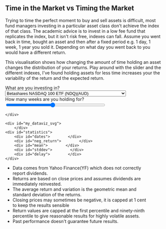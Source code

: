 ## Time in the Market vs Timing the Market

Trying to time the perfect moment to buy and sell assets is difficult, most fund managers investing in a particular asset class don't achieve the index of that class.  The academic advice is to invest in a low fee fund that replicates the index, but it isn't risk free, indexes can fall. Assume you went back in time, bought an asset and then after a fixed period e.g. 1 day, 1 week, 1 year you sold it. Depending on what day you went back to you would have a different return. 

This visualisation shows how changing the amount of time holding an asset changes the distribution of your returns.
Play around with the slider and the different indexes, I've found holding assets for less time increases your the variability of the return and the expected return.

<script src="https://d3js.org/d3.v4.js"></script>

<div id="my_dataviz" style=" width:90%;">
    <div class="controls">    
    <div class="symbolcontainer">
        <label for="symbol">What are you investing in?</label>
        <select name="symbol" id="symbol">
          <option value="NDQ.AX">Betashares NASDAQ 100 ETF (NDQ)(AUD)</option>
                  <option value="IVV.AX">iShares S&amp;P 500 ETF (IVV) (AUD)</option>
                  <option value="IOO.AX">iShares International 100 (IOO) (AUD)</option>
                  <option value="VAS.AX">Vanguard Australian Shares (VAS) (AUD)</option>
                  <option value="VGS.AX">Vanguard MSCI Index International Shares ETF (VGS) (AUD)</option>                
          <option value="STW.AX">State Street ASX 200 ETF (STW) (AUD)</option>
          <option value="SPY.AX">Betashares S&amp;P 500 (SPY) (AUD)</option>
          <option value="QQQ">NASDAQ ETF (QQQ) (USD) </option>
                  <option value="SPY">NYSE ETF (SPY)(USD) </option>
          <option value="CL=F">Oil (USD) </option>
          <option value="GC=F">Gold (USD) </option>
          <option value="AUDUSD=X"> US Dollars (AUD) </option>
        </select> 
    </div>
    <div id="slide_length">How many weeks are you holding for?</div>
    <div class="slidecontainer">
              <input type="range" min="2" max="104" value="50" class="slider" id="delay" style=" width:70%;">
    </div>
        <div id="slider"></div>

    
    </div>

    <div id="my_dataviz_svg">
        </div>
    <div id="statistics">
        <div id="dates">        </div>
        <div id="neg_return">        </div>
        <div id="mean">        </div>
        <div id="stddev">        </div>
        <div id="delay">        </div>
    </div>

</div>


<script>
    
//functions for percentile from https://stackoverflow.com/questions/48719873/how-to-get-median-and-quartiles-percentiles-of-an-array-in-javascript-or-php
const asc = arr => arr.sort((a, b) => a - b);

const sum = arr => arr.reduce((a, b) => a + b, 0);

const mean = arr => sum(arr) / arr.length;

const quantile = (arr, q) => {
    const sorted = asc(arr);
    const pos = (sorted.length - 1) * q;
    const base = Math.floor(pos);
    const rest = pos - base;
    if (sorted[base + 1] !== undefined) {
        return sorted[base] + rest * (sorted[base + 1] - sorted[base]);
    } else {
        return sorted[base];
    }
};
function getStandardDeviation (array) {
  const n = array.length
  const mean = array.reduce((a, b) => a + b) / n
  return Math.sqrt(array.map(x => Math.pow(x - mean, 2)).reduce((a, b) => a + b) / n)
}
    
function roundNumber(num, scale) {
  if(!("" + num).includes("e")) {
    return +(Math.round(num + "e+" + scale)  + "e-" + scale);
  } else {
    var arr = ("" + num).split("e");
    var sig = ""
    if(+arr[1] + scale > 0) {
      sig = "+";
    }
    return +(Math.round(+arr[0] + "e" + sig + (+arr[1] + scale)) + "e-" + scale);
  }
}
    
// set the dimensions and margins of the graph
var margin = {top: 30, right: 30, bottom: 30, left: 30},
    width = 800 - margin.left - margin.right,
    height = 400 - margin.top - margin.bottom;

// append the svg object to the body of the page
var svg = d3.select("#my_dataviz_svg")
  .append("svg")
        .attr("preserveAspectRatio", "xMinYMin meet")
   .attr("viewBox", "0 0 600 400")
   //class to make it responsive
   .classed("svg-content-responsive", true)
   .append("g")
      .attr("transform","translate(" + margin.left + "," + margin.top + ")")
;

// get the data, api only returns business days
function update_symbol(nSymbol){
  d3.csv("https://api.dsssmble.cyou/acc?symbol="+nSymbol, function(data) {
    var start_date = data[0]['date'] ;

    var max_weeks = Math.floor(data.length/5) ; 
    //Make slider max based on data available in symbol
    d3.select('#delay').attr('max', max_weeks - 10 );
    function update_delay(delay_weeks) {
    d3.select('#slider').text(delay_weeks+" weeks");
    //one week is five business days
    var delay_days = delay_weeks * 5  ; 
    var end_date = data[data.length - delay_days]['date'] ;
    var num_days = data.length - delay_days ; 
    // sometimes price is negative, capp it.
    var p1 = data.slice(0, data.length - delay_days).map(function(d) { return Math.max(d.acc,0.01); }); 
    var p2 = data.slice(delay_days, data.length ).map(function(d) { return Math.max(d.acc,0.01); }); 
        
    //create annulaised return    
    var data2 = p1.map(function(n, i) { return 100 * ((p2[i] /n) ** ( (365.25/7)/delay_weeks) -1)  ; });
    var data2_log = p1.map(function(n, i) { return Math.log( ((p2[i] /n) ** ( (365.25/7)/delay_weeks) ))  ; }); 
        
    //cap returns between 1 and 95 percentile 
    var p_max = quantile(data2,0.95);
    var p_min = quantile(data2,0.01);
    data2 = data2.map(x => Math.max(Math.min(x, p_max),p_min));
    var data2_length = data2.length ;   
        
    //number of times holding resulted in a negative return
    var neg_returns = data2.filter(x => x < 0).length   ; 
    //geometric mean and standard deviation
    var mean_return = (Math.exp(data2_log.reduce((a, b) => a + b) / data2_length) -1)*100 ; 
    var stddev_return = (Math.exp(getStandardDeviation(data2_log)) -1)*100;
        
    d3.select('#dates').text("If you bought this investment and then sold it after "+delay_weeks+" weeks, you could have invested on any of the "+num_days+" business days between "+start_date+" and "+end_date + "");
    d3.select('#mean').text("On average your annualised return would have been "+roundNumber(mean_return,0)+"%, it varied by "+roundNumber(stddev_return,0)+" percentage points and the distribution of returns looked like this.");
    d3.select('#neg_return').text( "Of the "+num_days+" days you could have bought this investment, on "+neg_returns+" of them  (" +roundNumber(100*neg_returns/data2_length,0)+"% of the time) you would have made a loss");

    // add title to chart 
    
    svg.selectAll(".title").remove();
    var title = svg.append("g")
    .attr("class", "title") 
    ;
    //
    title.append("text")
    .attr("x", (width / 2))             
    .attr("y", 0 - (margin.top / 3) )
    .attr("text-anchor", "middle")  
    .style("font-size", "16px") 
    .text(""); 

    // X axis: scale and draw:
    var x = d3.scaleLinear()
      .domain([Math.min.apply(null,data2),Math.max.apply(null,data2)])     
      .range([0, width]);

    // remove xaxis and then add it back (so it doesnt overlap previous axis drawing on update)
    svg.selectAll(".xaxis").remove();
    var xAxis = svg.append("g")
    .attr("class", "xaxis") 
    ;
    svg.selectAll(".xaxis")
    .attr("transform", "translate(0," + height + ")")
    .call(d3.axisBottom(x))
    ;

    // Y axis: initialization
    var y = d3.scaleLinear()
      .range([height, 0]);

    // A function that builds the graph for a specific value of bin
    var nBins = Math.max( Math.ceil(Math.log2(data2_length)), 3 ) ; 

    // set the parameters for the histogram
    var histogram = d3.histogram()
    .domain(x.domain())  // then the domain of the graphic
    .thresholds(x.ticks(nBins)); // number of ticks is  dynamic based on data2 length

    // And apply this function to data to get the bins
    var bins = histogram(data2);

    // Y axis: update now that we know the domain
    y.domain([0, d3.max(bins, function(d) { return d.length; })]);   // d3.hist has to be called before the Y axis 

    svg.selectAll(".yaxis").remove();
    var yAxis = svg.append("g")
              .attr("class", "yaxis")
    svg.selectAll(".yaxis")
    .transition()
    .call(d3.axisLeft(y))
    ;

    // Join the rect with the bins data
    var u = svg.selectAll("rect")
        .data(bins)

    // Manage the existing bars and eventually the new ones:
    u
        .enter()
        .append("rect") // Add a new rect for each new elements
        .merge(u) // get the already existing elements as well
        .transition() // and apply changes to all of them
        .duration(1000)
          .attr("x", 1)
          .attr("transform", function(d) { return "translate(" + x(d.x0) + 1 + "," + y(d.length) + ")"; })
          .attr("width", function(d) { return (0.99 * (x(d.x1) - x(d.x0)))  ; })
          .attr("height", function(d) { return height - y(d.length); })
          //.style("fill", "#69b3a2")
          .style("fill", function(d) { if (d.x0 >= 0) {return "#69b3a2";} else {return "#c92322";}  })


    // If less bar in the new histogram, I delete the ones not in use anymore
    u
        .exit()
        .remove()

    }

    // read delay from slider 
    update_delay(Math.min(d3.select('#delay').property('value'),max_weeks))


    // Listen to the button -> update if user change it
    d3.select("#delay").on("input", function() {
    update_delay(+this.value);
    });
         
})
};
        update_symbol(d3.select('#symbol').property('value') )
// handle on click event
    d3.select('#symbol').on('change', function() {
        var newData = d3.select(this).property('value');
        update_symbol(newData);
    });
    
    
</script>





- Data comes from Yahoo Finance(YF) which does not correctly report dividends.
- Returns are based on close prices and assumes dividends are immediately reinvested. 
- The average return and variation is the geometric mean and standard deviation of the returns.
- Closing prices may sometimes be negative, it is capped at 1 cent to keep the results sensible
- Return values are capped at the first percentile and ninety-ninth percentile to give reasonable results for highly volatile assets. 
- Past performance doesn't guarantee future results.
